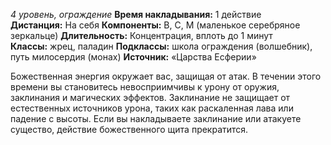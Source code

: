 *4 уровень, ограждение*
**Время накладывания:** 1 действие
**Дистанция:** На себя
**Компоненты:** В, С, М (маленькое серебряное зеркальце)
**Длительность:** Концентрация, вплоть до 1 минут
**Классы:** жрец, паладин
**Подклассы:** школа ограждения (волшебник), путь милосердия (монах)
**Источник:** «Царства Есферии»

Божественная энергия окружает вас, защищая от атак. В течении этого времени вы становитесь невосприимчивы к урону от оружия, заклинания и магических эффектов. Заклинание не защищает от естественных источников урона, таких как раскаленная лава или падение с высоты. Если вы накладываете заклинание или атакуете существо, действие божественного щита прекратится.